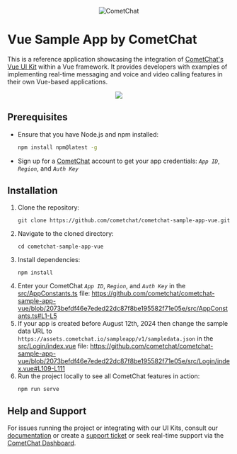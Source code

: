<p align="center">
  <img alt="CometChat" src="https://assets.cometchat.io/website/images/logos/banner.png">
</p>


# Vue Sample App by CometChat

This is a reference application showcasing the integration of [CometChat's Vue UI Kit](https://www.cometchat.com/docs/v4/vue-uikit/overview) within a Vue framework. It provides developers with examples of implementing real-time messaging and voice and video calling features in their own Vue-based applications.

<div style="
    display: flex;
    align-items: center;
    justify-content: center;">
   <img src="./Screenshots/overview_cometchat_screens.png" />
</div>

## Prerequisites

- Ensure that you have Node.js and npm installed:

    ```sh
    npm install npm@latest -g
    ```

- Sign up for a [CometChat](https://app.cometchat.com/) account to get your app credentials: _`App ID`_, _`Region`_, and _`Auth Key`_


## Installation
1. Clone the repository:
    ```
    git clone https://github.com/cometchat/cometchat-sample-app-vue.git
    ```
2. Navigate to the cloned directory:
    ```
    cd cometchat-sample-app-vue
    ```
3. Install dependencies:
    ```
    npm install
    ```
4. Enter your CometChat _`App ID`_, _`Region`_, and _`Auth Key`_ in the [src/AppConstants.ts](https://github.com/cometchat/cometchat-sample-app-vue/blob/v4/src/AppConstants.ts) file:
    https://github.com/cometchat/cometchat-sample-app-vue/blob/2073befdf46e7eded22dc87f8be195582f71e05e/src/AppConstants.ts#L1-L5
5. If your app is created before August 12th, 2024 then change the sample data URL to `https://assets.cometchat.io/sampleapp/v1/sampledata.json` in the [src/Login/index.vue](https://github.com/cometchat/cometchat-sample-app-vue/blob/v4/src/Login/index.vue) file: https://github.com/cometchat/cometchat-sample-app-vue/blob/2073befdf46e7eded22dc87f8be195582f71e05e/src/Login/index.vue#L109-L111
6. Run the project locally to see all CometChat features in action:
    ```
    npm run serve
    ```


## Help and Support
For issues running the project or integrating with our UI Kits, consult our [documentation](https://www.cometchat.com/docs/vue-uikit/integration) or create a [support ticket](https://help.cometchat.com/hc/en-us) or seek real-time support via the [CometChat Dashboard](https://app.cometchat.com/).
